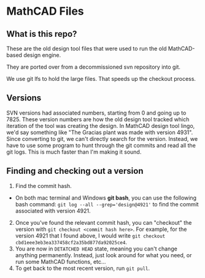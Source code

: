 # MathCAD Files

## What is this repo?

These are the old design tool files that were used to run the old MathCAD-based design engine.

They are ported over from a decommissioned svn repository into git.

We use git lfs to hold the large files. That speeds up the checkout process.

## Versions

SVN versions had associated numbers, starting from 0 and going up to 7825. These version numbers are how the old design tool tracked which iteration of the tool was creating the design. In MathCAD design tool lingo, we'd say something like "The Gracias plant was made with version 4931". Since converting to git, we can't directly search for the version. Instead, we have to use some program to hunt through the git commits and read all the git logs. This is much faster than I'm making it sound.

## Finding and checking out a version

1. Find the commit hash.
  * On both mac terminal and Windows **git bash**, you can use the following bash command: `git log --all --grep='design@4921'` to find the commit associated with version 4921.
2. Once you've found the relevant commit hash, you can "checkout" the version with `git checkout <commit hash here>`. For example, for the version 4921 that I found above, I would write `git checkout cbd1eee3eb3ea337458cf2a35bd877da92025ce4`.
3. You are now in `DETATCHED HEAD` state, meaning you can't change anything permanently. Instead, just look around for what you need, or run some MathCAD functions, etc...
4. To get back to the most recent version, run `git pull`.  
